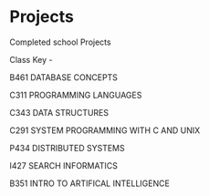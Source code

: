 # Projects
Completed school Projects


Class Key - 

B461 DATABASE CONCEPTS

C311 PROGRAMMING LANGUAGES

C343 DATA STRUCTURES

C291 SYSTEM PROGRAMMING WITH C AND UNIX

P434 DISTRIBUTED SYSTEMS

I427 SEARCH INFORMATICS

B351 INTRO TO ARTIFICAL INTELLIGENCE


